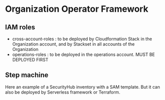# Organization Operator Framework

## IAM roles

 - cross-account-roles : to be deployed by Cloudformation Stack in the Organization account, and by Stackset in all accounts of the Organization
 - operations-roles : to be deployed in the operations account. MUST BE DEPLOYED FIRST

## Step machine

Here an example of a SecurityHub inventory with a SAM template. But it can also be deployed by Serverless framework or Terraform.